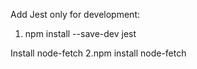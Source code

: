 Add Jest only for development:
1. npm install --save-dev jest

Install node-fetch
2.npm install node-fetch